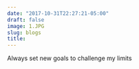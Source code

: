 ```yaml
---
date: "2017-10-31T22:27:21-05:00"
draft: false
image: 1.JPG
slug: blogs
title: 
---
```


Always set new goals to challenge my limits